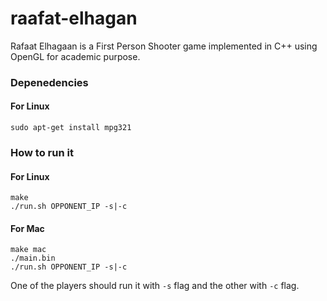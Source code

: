 raafat-elhagan
==============

Rafaat Elhagaan is a First Person Shooter game implemented in C++ using OpenGL for academic purpose.

### Depenedencies
#### For Linux
```
sudo apt-get install mpg321
```

### How to run it
#### For Linux
```
make
./run.sh OPPONENT_IP -s|-c

```

#### For Mac
```
make mac
./main.bin
./run.sh OPPONENT_IP -s|-c
```
One of the players should run it with ```-s``` flag and the other with ```-c``` flag.
